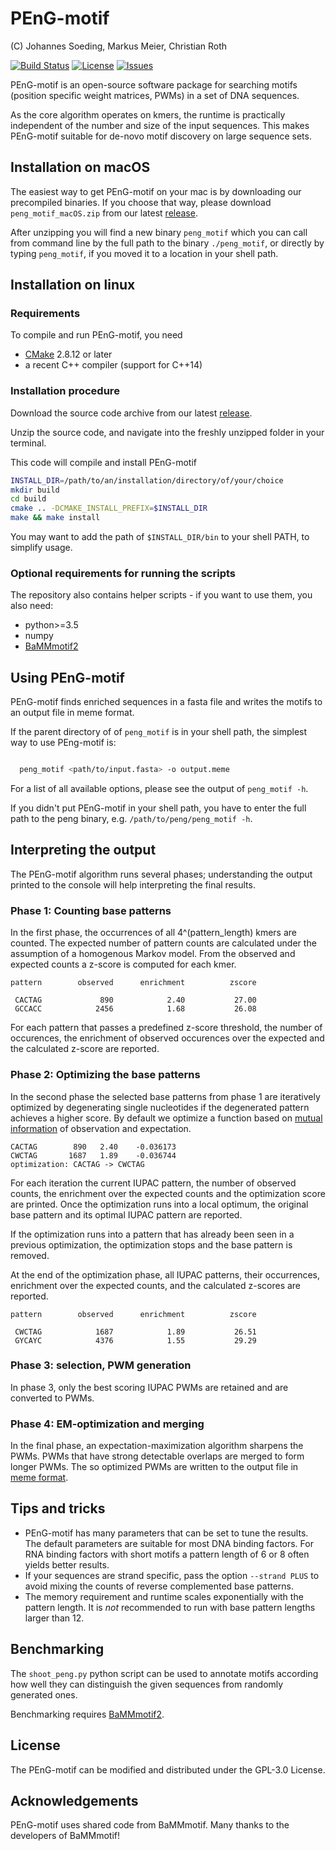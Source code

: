 # PEnG-motif

 (C) Johannes Soeding, Markus Meier, Christian Roth

 [![Build Status](https://travis-ci.org/soedinglab/PEnG-motif.svg?branch=master)](https://travis-ci.org/soedinglab/PEnG-motif)
 [![License](https://img.shields.io/github/license/soedinglab/PEnG-motif.svg)](https://choosealicense.com/licenses/gpl-3.0/)
 [![Issues](https://img.shields.io/github/issues/soedinglab/PEnG-motif.svg)](https://github.com/soedinglab/PEnG-motif/issues)

PEnG-motif is an open-source software package for searching motifs (position specific weight matrices, PWMs) in a set of DNA sequences.

As the core algorithm operates on kmers, the runtime is practically independent of the number and size of the input sequences. This makes PEnG-motif suitable for de-novo motif discovery on large sequence sets.

## Installation on macOS

The easiest way to get PEnG-motif on your mac is by downloading our precompiled binaries. If you choose that way, please download `peng_motif_macOS.zip` from our latest  [release](https://github.com/soedinglab/PEnG-motif/releases).

After unzipping you will find a new binary `peng_motif` which you can call from command line by the full path to the binary `./peng_motif`, or directly by typing `peng_motif`, if you moved it to a location in your shell path.

## Installation on linux

### Requirements

To compile and run PEnG-motif, you need
 * [CMake](http://cmake.org/) 2.8.12 or later
 * a recent C++ compiler (support for C++14)

### Installation procedure
Download the source code archive from our latest  [release](https://github.com/soedinglab/PEnG-motif/releases).

Unzip the source code, and navigate into the freshly unzipped folder in your terminal.

This code will compile and install PEnG-motif

```bash
INSTALL_DIR=/path/to/an/installation/directory/of/your/choice
mkdir build
cd build
cmake .. -DCMAKE_INSTALL_PREFIX=$INSTALL_DIR
make && make install
```

You may want to add the path of `$INSTALL_DIR/bin` to your shell PATH, to simplify usage.

### Optional requirements for running the scripts
The repository also contains helper scripts - if you want to use them, you also need:
  * python>=3.5
  * numpy
  * [BaMMmotif2](https://github.com/soedinglab/BaMMmotif2)


## Using PEnG-motif
PEnG-motif finds enriched sequences in a fasta file and writes the motifs to an output file in meme format.

If the parent directory of of `peng_motif` is in your shell path, the simplest way to use PEng-motif is:

```bash

  peng_motif <path/to/input.fasta> -o output.meme
```

For a list of all available options, please see the output of `peng_motif -h`.

If you didn't put PEnG-motif in your shell path, you have to enter the full path to the peng binary, e.g. `/path/to/peng/peng_motif -h`.

## Interpreting the output

The PEnG-motif algorithm runs several phases; understanding the output printed to the console will help interpreting the final results.

### Phase 1: Counting base patterns
In the first phase, the occurrences of all 4^(pattern_length) kmers are counted. The expected number
of pattern counts are calculated under the assumption of a homogenous Markov model. From the observed
and expected counts a z-score is computed for each kmer.

```
pattern	       observed	     enrichment	         zscore

 CACTAG	            890	           2.40	          27.00
 GCCACC	           2456	           1.68	          26.08
 ```

 For each pattern that passes a predefined z-score threshold, the number of occurences, the enrichment of observed occurences over the expected and the calculated z-score are reported.

 ### Phase 2: Optimizing the base patterns
 In the second phase the selected base patterns from phase 1 are iteratively optimized by degenerating single nucleotides if the degenerated pattern achieves a higher score. By default we optimize a function based on [mutual information](https://en.wikipedia.org/wiki/Mutual_information) of observation and expectation.

 ```
 CACTAG	       890	 2.40	 -0.036173
 CWCTAG	      1687	 1.89	 -0.036744
optimization: CACTAG -> CWCTAG
```
For each iteration the current IUPAC pattern, the number of observed counts, the enrichment over the expected counts and the optimization score are printed.
Once the optimization runs into a local optimum, the original base pattern and its optimal IUPAC pattern are reported.

If the optimization runs into a pattern that has already been seen in a previous optimization, the optimization stops and the base pattern is removed.

At the end of the optimization phase, all IUPAC patterns, their occurrences, enrichment over the expected counts, and the calculated z-scores are reported.

```
pattern	       observed	     enrichment	         zscore

 CWCTAG	           1687	           1.89	          26.51
 GYCAYC	           4376	           1.55	          29.29
```

### Phase 3: selection, PWM generation

In phase 3, only the best scoring IUPAC PWMs are retained and are converted to PWMs.

### Phase 4: EM-optimization and merging
In the final phase, an expectation-maximization algorithm sharpens the PWMs. PWMs that have strong detectable overlaps are merged to form longer PWMs. The so optimized PWMs are written to the output file in [meme format](http://meme-suite.org/doc/meme-format.html).

## Tips and tricks

* PEnG-motif has many parameters that can be set to tune the results. The default parameters are suitable for most DNA binding factors. For RNA binding factors with short motifs a pattern length of 6 or 8 often yields better results.
* If your sequences are strand specific, pass the option `--strand PLUS` to avoid mixing the counts of reverse complemented base patterns.
* The memory requirement and runtime scales exponentially with the pattern length. It is *not* recommended to run with base pattern lengths larger than 12.

## Benchmarking
The `shoot_peng.py` python script can be used to annotate motifs according how well they can distinguish the given sequences from randomly generated ones.

Benchmarking requires [BaMMmotif2](https://github.com/soedinglab/BaMMmotif2).


## License

The PEnG-motif can be modified and distributed under the GPL-3.0 License.


## Acknowledgements

PEnG-motif uses shared code from BaMMmotif.
Many thanks to the developers of BaMMmotif!
